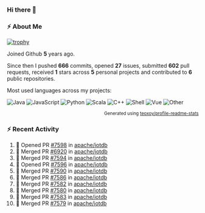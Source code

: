 ### Hi there 👋

### :zap: About Me

[![trophy](https://github-profile-trophy.vercel.app/?username=HTHou&theme=onedark)](https://github.com/ryo-ma/github-profile-trophy)
   
Joined Github **5** years ago.

Since then I pushed **666** commits, opened **27** issues, submitted **602** pull requests, received **1** stars across **5** personal projects and contributed to **6** public repositories.

Most used languages across my projects:

![Java](https://img.shields.io/static/v1?style=flat-square&label=%E2%A0%80&color=555&labelColor=%23b07219&message=Java%EF%B8%B194.4%25)
![JavaScript](https://img.shields.io/static/v1?style=flat-square&label=%E2%A0%80&color=555&labelColor=%23f1e05a&message=JavaScript%EF%B8%B11.4%25)
![Python](https://img.shields.io/static/v1?style=flat-square&label=%E2%A0%80&color=555&labelColor=%233572A5&message=Python%EF%B8%B10.7%25)
![Scala](https://img.shields.io/static/v1?style=flat-square&label=%E2%A0%80&color=555&labelColor=%23c22d40&message=Scala%EF%B8%B10.6%25)
![C++](https://img.shields.io/static/v1?style=flat-square&label=%E2%A0%80&color=555&labelColor=%23f34b7d&message=C%2B%2B%EF%B8%B10.6%25)
![Shell](https://img.shields.io/static/v1?style=flat-square&label=%E2%A0%80&color=555&labelColor=%2389e051&message=Shell%EF%B8%B10.4%25)
![Vue](https://img.shields.io/static/v1?style=flat-square&label=%E2%A0%80&color=555&labelColor=%2341b883&message=Vue%EF%B8%B10.3%25)
![Other](https://img.shields.io/static/v1?style=flat-square&label=%E2%A0%80&color=555&labelColor=%23ededed&message=Other%EF%B8%B11.2%25)

<p align="right"><sub>Generated using <a href="https://github.com/marketplace/actions/profile-readme-stats">teoxoy/profile-readme-stats</a></sub></p>


<!--![](https://github.com/HTHou/HTHou/blob/output/github-contribution-grid-snake.svg)-->

<!--![Haonan Hou's github stats](https://github-readme-stats.vercel.app/api?username=HTHou&count_private=true&show_icons=true&theme=onedark)-->

<!--![Haonan Hou's wakatime stats](https://github-readme-stats.vercel.app/api/wakatime?username=HTHou&layout=compact&theme=onedark)-->

<!--![Top Langs](https://github-readme-stats.vercel.app/api/top-langs/?username=HTHou&theme=onedark&layout=compact)-->

### :zap: Recent Activity
<!--START_SECTION:activity-->
1. 💪 Opened PR [#7598](https://github.com/apache/iotdb/pull/7598) in [apache/iotdb](https://github.com/apache/iotdb)
2. 🎉 Merged PR [#6920](https://github.com/apache/iotdb/pull/6920) in [apache/iotdb](https://github.com/apache/iotdb)
3. 🎉 Merged PR [#7594](https://github.com/apache/iotdb/pull/7594) in [apache/iotdb](https://github.com/apache/iotdb)
4. 💪 Opened PR [#7596](https://github.com/apache/iotdb/pull/7596) in [apache/iotdb](https://github.com/apache/iotdb)
5. 🎉 Merged PR [#7590](https://github.com/apache/iotdb/pull/7590) in [apache/iotdb](https://github.com/apache/iotdb)
6. 🎉 Merged PR [#7586](https://github.com/apache/iotdb/pull/7586) in [apache/iotdb](https://github.com/apache/iotdb)
7. 🎉 Merged PR [#7582](https://github.com/apache/iotdb/pull/7582) in [apache/iotdb](https://github.com/apache/iotdb)
8. 🎉 Merged PR [#7580](https://github.com/apache/iotdb/pull/7580) in [apache/iotdb](https://github.com/apache/iotdb)
9. 🎉 Merged PR [#7583](https://github.com/apache/iotdb/pull/7583) in [apache/iotdb](https://github.com/apache/iotdb)
10. 🎉 Merged PR [#7579](https://github.com/apache/iotdb/pull/7579) in [apache/iotdb](https://github.com/apache/iotdb)
<!--END_SECTION:activity-->

<!--
**HTHou/HTHou** is a ✨ _special_ ✨ repository because its `README.md` (this file) appears on your GitHub profile.

Here are some ideas to get you started:

- 🔭 I’m currently working on ...
- 🌱 I’m currently learning ...
- 👯 I’m looking to collaborate on ...
- 🤔 I’m looking for help with ...
- 💬 Ask me about ...
- 📫 How to reach me: ...
- 😄 Pronouns: ...
- ⚡ Fun fact: ...
-->
